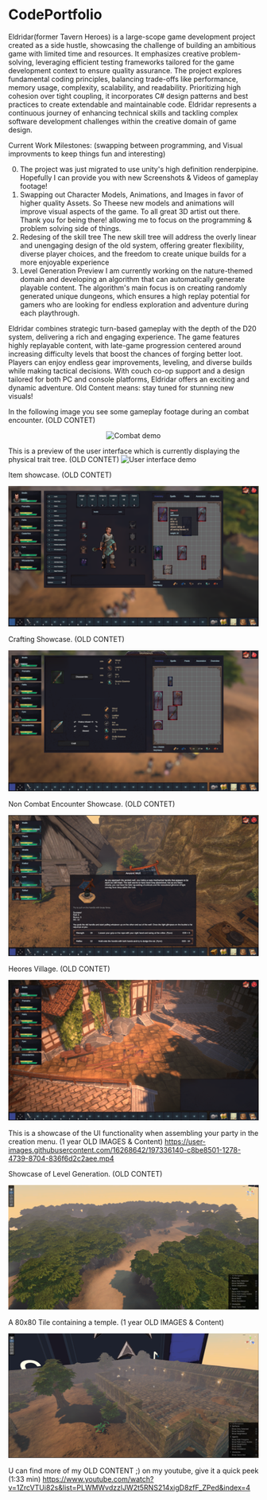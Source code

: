 # CodePortfolio
Eldridar(former Tavern Heroes) is a large-scope game development project created as a side hustle, showcasing the challenge of building an ambitious game with limited time and resources. It emphasizes creative problem-solving, leveraging efficient testing frameworks tailored for the game development context to ensure quality assurance. The project explores fundamental coding principles, balancing trade-offs like performance, memory usage, complexity, scalability, and readability. Prioritizing high cohesion over tight coupling, it incorporates C# design patterns and best practices to create extendable and maintainable code. Eldridar represents a continuous journey of enhancing technical skills and tackling complex software development challenges within the creative domain of game design.

Current Work Milestones: (swapping between programming, and Visual improvments to keep things fun and interesting)

0) The project was just migrated to use unity's high definition renderpipine.
   Hopefully I can provide you with new Screenshots & Videos of gameplay footage!
1) Swapping out Character Models, Animations, and Images in favor of higher quality Assets.
   So Theese new models and animations will improve visual aspects of the game.
   To all great 3D artist out there. Thank you for being there! allowing me to focus on the programming & problem solving side of things.
3) Redesing of the skill tree
   The new skill tree will address the overly linear and unengaging design of the old system, offering greater flexibility, diverse player choices, and the freedom to create unique builds for a more enjoyable experience
4) Level Generation Preview
I am currently working on the nature-themed domain and developing an algorithm that can automatically generate playable content. The algorithm's main focus is on creating randomly generated unique dungeons, which ensures a high replay potential for gamers who are looking for endless exploration and adventure during each playthrough.

Eldridar combines strategic turn-based gameplay with the depth of the D20 system, delivering a rich and engaging experience. The game features highly replayable content, with late-game progression centered around increasing difficulty levels that boost the chances of forging better loot. Players can enjoy endless gear improvements, leveling, and diverse builds while making tactical decisions. With couch co-op support and a design tailored for both PC and console platforms, Eldridar offers an exciting and dynamic adventure. Old Content means: stay tuned for stunning new visuals!

In the following image you see some gameplay footage during an combat encounter. (OLD CONTET)
<p align="center">
  <img src="https://user-images.githubusercontent.com/16268642/204817125-be7f2f38-d086-4a28-b124-f8c9bf46b4b0.png" alt="Combat demo"/>
</p>

This is a preview of the user interface which is currently displaying the physical trait tree. (OLD CONTET)
  <img src="https://user-images.githubusercontent.com/16268642/204818806-9b4fb07f-2158-4171-b5f4-9417acd91716.png" alt="User interface demo"/>
</p>

Item showcase.  (OLD CONTET)
<p align="center">
  <img src="https://github.com/Brodin-DMS/CodePortfolio/blob/master/Images/Items.png" alt="Items Demo"/>
</p>

Crafting Showcase.  (OLD CONTET)
<p align="center">
  <img src="https://github.com/Brodin-DMS/CodePortfolio/blob/master/Images/Crafting.png" alt="Items Demo"/>
</p>

Non Combat Encounter Showcase.  (OLD CONTET)
<p align="center">
  <img src="https://github.com/Brodin-DMS/CodePortfolio/blob/master/Images/Eventimage.png" alt="Items Demo"/>
</p>

Heores Village.  (OLD CONTET)
<p align="center">
  <img src="https://github.com/Brodin-DMS/CodePortfolio/blob/master/Images/Village.png" alt="Items Demo"/>
</p>


This is a showcase of the UI functionality when assembling your party in the creation menu.  (1 year OLD IMAGES & Content)
https://user-images.githubusercontent.com/16268642/197336140-c8be8501-1278-4739-8704-836f6d2c2aee.mp4

Showcase of Level Generation.  (OLD CONTET)
<p align="center">
  <img src="https://github.com/Brodin-DMS/CodePortfolio/blob/master/Images/AutomatedLvlGeneration.png" alt="flawlessTilemapTransitions]"/>
</p>

A 80x80 Tile containing a temple.  (1 year OLD IMAGES & Content)
<p align="center">
  <img src="https://github.com/Brodin-DMS/CodePortfolio/blob/master/Images/80x80TileLevelGeneration.png" alt="Generated Temple Demo]"/>
</p>

U can find more of my OLD CONTENT ;) on my youtube, give it a quick peek (1:33 min)
https://www.youtube.com/watch?v=1ZrcVTUi82s&list=PLWMWvdzzlJW2t5RNS214xigD8zfF_ZPed&index=4
